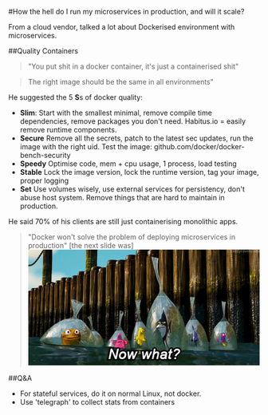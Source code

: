 #How the hell do I run my microservices in production, and will it scale?

From a cloud vendor, talked a lot about Dockerised environment with microservices. 

##Quality Containers
> "You put shit in a docker container, it's just a containerised shit"

> The right image should be the same in all environments"

He suggested the 5 **S**s of docker quality:

- **Slim**: Start with the smallest minimal, remove compile time dependencies, remove packages you don't need. Habitus.io = easily remove runtime components. 
- **Secure**
Remove all the secrets, patch to the latest sec updates, run the image with the right uid. Test the image: github.com/docker/docker-bench-security
- **Speedy**
Optimise code, mem + cpu usage, 1 process, load testing
- **Stable**
Lock the image version, lock the runtime version, tag your image, proper logging
- **Set**
Use volumes wisely, use external services for persistency, don't abuse host system. Remove things that are hard to maintain in production. 


He said 70% of his clients are still just containerising monolithic apps. 

> "Docker won't solve the problem of deploying microservices in production"
> [the next slide was]
![alt text](nowwhat.gif "Now what")

##Q&A

- For stateful services, do it on normal Linux, not docker. 
- Use 'telegraph' to collect stats from containers
